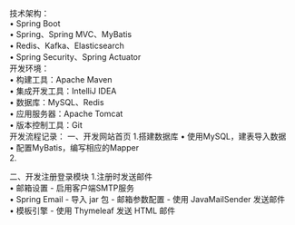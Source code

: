 技术架构：  
• Spring Boot  
• Spring、Spring MVC、MyBatis  
• Redis、Kafka、Elasticsearch  
• Spring Security、Spring Actuator  
开发环境：  
• 构建工具：Apache Maven  
• 集成开发工具：IntelliJ IDEA  
• 数据库：MySQL、Redis  
• 应用服务器：Apache Tomcat  
• 版本控制工具：Git  
开发流程记录：
一、开发网站首页
1.搭建数据库
• 使用MySQL，建表导入数据  
• 配置MyBatis，编写相应的Mapper  
2.

二、开发注册登录模块
1.注册时发送邮件  
• 邮箱设置 - 启用客户端SMTP服务  
• Spring Email - 导入 jar 包  - 邮箱参数配置  - 使用 JavaMailSender 发送邮件  
• 模板引擎  - 使用 Thymeleaf 发送 HTML 邮件  
